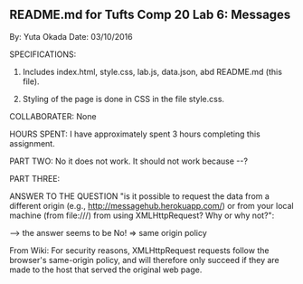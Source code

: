 ## README.md for Tufts Comp 20 Lab 6: Messages

By: Yuta Okada
Date: 03/10/2016

SPECIFICATIONS:

1. Includes index.html, style.css, lab.js, data.json, abd README.md (this file).

2. Styling of the page is done in CSS in the file style.css.

COLLABORATER:
None

HOURS SPENT:
I have approximately spent 3 hours completing this assignment.

PART TWO:
No it does not work. It should not work because --?

PART THREE:






ANSWER TO THE QUESTION "is it possible to request the data from a different origin (e.g., http://messagehub.herokuapp.com/) or from your local machine (from file:///) from using XMLHttpRequest? Why or why not?":

--> the answer seems to be No! => same origin policy


From Wiki: For security reasons, XMLHttpRequest requests follow the browser's same-origin policy, and will therefore only succeed if they are made to the host that served the original web page.